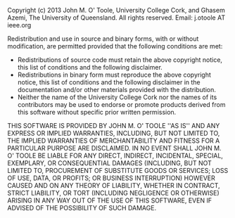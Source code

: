 Copyright (c) 2013 John M. O' Toole, University College Cork, and Ghasem Azemi, The
 University of Queensland. All rights reserved. Email: j.otoole AT ieee.org

Redistribution and use in source and binary forms, with or without modification, are
permitted provided that the following conditions are met:

-   Redistributions of source code must retain the above copyright notice, this list of
    conditions and the following disclaimer.
-   Redistributions in binary form must reproduce the above copyright notice, this list of
    conditions and the following disclaimer in the documentation and/or other materials
    provided with the distribution.
-   Neither the name of the University College Cork nor the names of its contributors may
    be used to endorse or promote products derived from this software without specific
    prior written permission.

THIS SOFTWARE IS PROVIDED BY JOHN M. O' TOOLE ''AS IS'' AND ANY EXPRESS OR IMPLIED
WARRANTIES, INCLUDING, BUT NOT LIMITED TO, THE IMPLIED WARRANTIES OF MERCHANTABILITY AND
FITNESS FOR A PARTICULAR PURPOSE ARE DISCLAIMED. IN NO EVENT SHALL JOHN M. O' TOOLE BE
LIABLE FOR ANY DIRECT, INDIRECT, INCIDENTAL, SPECIAL, EXEMPLARY, OR CONSEQUENTIAL DAMAGES
(INCLUDING, BUT NOT LIMITED TO, PROCUREMENT OF SUBSTITUTE GOODS OR SERVICES; LOSS OF USE,
DATA, OR PROFITS; OR BUSINESS INTERRUPTION) HOWEVER CAUSED AND ON ANY THEORY OF LIABILITY,
WHETHER IN CONTRACT, STRICT LIABILITY, OR TORT (INCLUDING NEGLIGENCE OR OTHERWISE) ARISING
IN ANY WAY OUT OF THE USE OF THIS SOFTWARE, EVEN IF ADVISED OF THE POSSIBILITY OF SUCH
DAMAGE.
